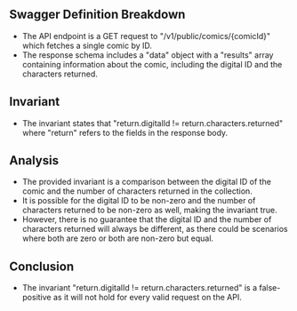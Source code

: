 ## Swagger Definition Breakdown
- The API endpoint is a GET request to "/v1/public/comics/{comicId}" which fetches a single comic by ID.
- The response schema includes a "data" object with a "results" array containing information about the comic, including the digital ID and the characters returned.

## Invariant
- The invariant states that "return.digitalId != return.characters.returned" where "return" refers to the fields in the response body.

## Analysis
- The provided invariant is a comparison between the digital ID of the comic and the number of characters returned in the collection.
- It is possible for the digital ID to be non-zero and the number of characters returned to be non-zero as well, making the invariant true.
- However, there is no guarantee that the digital ID and the number of characters returned will always be different, as there could be scenarios where both are zero or both are non-zero but equal.

## Conclusion
- The invariant "return.digitalId != return.characters.returned" is a false-positive as it will not hold for every valid request on the API.
